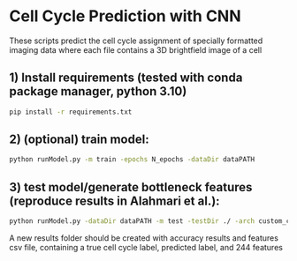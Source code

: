 # Cell Cycle Prediction with CNN
These scripts predict the cell cycle assignment of specially formatted imaging data where each file contains a 3D brightfield image of a cell

## 1) Install requirements (tested with conda package manager, python 3.10)
```bash
pip install -r requirements.txt
```
## 2) (optional) train model:
```bash
python runModel.py -m train -epochs N_epochs -dataDir dataPATH
```

## 3) test model/generate bottleneck features (reproduce results in Alahmari et al.):
```bash
python runModel.py -dataDir dataPATH -m test -testDir ./ -arch custom_cnn -exp CNN_exp1_merged_data_ch1
```
A new results folder should be created with accuracy results and features csv file, containing a true cell cycle label, predicted label, and 244 features
